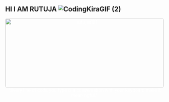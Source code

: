 ## HI I AM RUTUJA ![CodingKiraGIF (2)](https://github.com/user-attachments/assets/143372c4-50cb-41df-97c9-4624d9bea2f6)

<p align="center" style="color:white"><img src="![CodingKiraGIF](https://github.com/user-attachments/assets/a9c786a5-ce13-44fb-87ba-60f8c9af2724)
" alt="rutujaa121" width="100%" height="220px" style="border-radius:4px"/>"Every line of code you type is a conversation with your keyboard make it meaningful."</p> 
  
<!--
**rutujaa121/rutujaa121** is a ✨ _special_ ✨ repository because its `README.md` (this file) appears on your GitHub profile.

Here are some ideas to get you started:

- 🔭 I’m currently working on ...
- 🌱 I’m currently learning ...
- 👯 I’m looking to collaborate on ...
- 🤔 I’m looking for help with ...
- 💬 Ask me about ...
- 📫 How to reach me: ...
- 😄 Pronouns: ...
- ⚡ Fun fact: ...
-->
